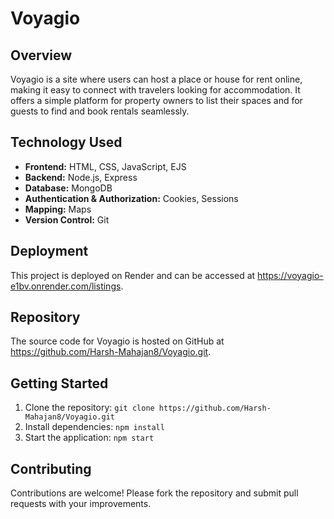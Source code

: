 <h1>Voyagio</h1>

<h2>Overview</h2>
<p>Voyagio is a site where users can host a place or house for rent online, making it easy to connect with travelers looking for accommodation. It offers a simple platform for property owners to list their spaces and for guests to find and book rentals seamlessly.</p>

<h2>Technology Used</h2>
<ul>
    <li><strong>Frontend:</strong> HTML, CSS, JavaScript, EJS</li>
    <li><strong>Backend:</strong> Node.js, Express</li>
    <li><strong>Database:</strong> MongoDB</li>
    <li><strong>Authentication & Authorization:</strong> Cookies, Sessions</li>
    <li><strong>Mapping:</strong> Maps</li>
    <li><strong>Version Control:</strong> Git</li>
</ul>

<h2>Deployment</h2>
<p>This project is deployed on Render and can be accessed at <a href="https://voyagio-e1bv.onrender.com/listings">https://voyagio-e1bv.onrender.com/listings</a>.</p>

<h2>Repository</h2>
<p>The source code for Voyagio is hosted on GitHub at <a href="https://github.com/Harsh-Mahajan8/Voyagio.git">https://github.com/Harsh-Mahajan8/Voyagio.git</a>.</p>

<h2>Getting Started</h2>
<ol>
    <li>Clone the repository: <code>git clone https://github.com/Harsh-Mahajan8/Voyagio.git</code></li>
    <li>Install dependencies: <code>npm install</code></li>
    <li>Start the application: <code>npm start</code></li>
</ol>

<h2>Contributing</h2>
<p>Contributions are welcome! Please fork the repository and submit pull requests with your improvements.</p>
